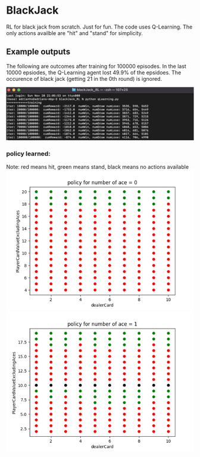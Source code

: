 # BlackJack
RL for black jack from scratch. Just for fun. The code uses Q-Learning. The only actions availble are "hit" and "stand" for simplicity.

## Example outputs
The following are outcomes after training for 100000 episodes. In the last 10000 epsiodes, the Q-Learning agent lost 49.9% of the epsidoes. 
The occurence of black jack (getting 21 in the 0th round) is ignored. 

![](./images/train_outcome._bj.png)

### policy learned:
Note: red means hit, green means stand, black means no actions available
![](./images/BJ_ace_0.png)
![](./images/BJ_ace_1.png)


